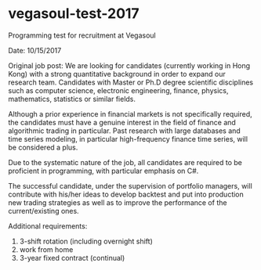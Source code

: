 # vegasoul-test-2017

Programming test for recruitment at Vegasoul

Date: 10/15/2017

Original job post:
We are looking for candidates (currently working in Hong Kong) with a strong quantitative background in order to expand our research team. Candidates with Master or Ph.D degree scientific disciplines such as computer science, electronic engineering, finance, physics, mathematics, statistics or similar fields.

Although a prior experience in financial markets is not specifically required, the candidates must have a genuine interest in the field of finance and algorithmic trading in particular. Past research with large databases and time series modeling, in particular high-frequency finance time series, will be considered a plus.

Due to the systematic nature of the job, all candidates are required to be proficient in programming, with particular emphasis on C#.

The successful candidate, under the supervision of portfolio managers, will contribute with his/her ideas to develop backtest and put into production new trading strategies as well as to improve the performance of the current/existing ones.

Additional requirements:
1. 3-shift rotation (including overnight shift)
2. work from home
3. 3-year fixed contract (continual)

